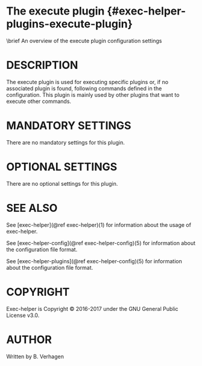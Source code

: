 The execute plugin  {#exec-helper-plugins-execute-plugin}
==================
\brief An overview of the execute plugin configuration settings

# DESCRIPTION
The execute plugin is used for executing specific plugins or, if no associated plugin is found, following commands defined in the configuration. This plugin is mainly used by other plugins that want to execute other commands.

# MANDATORY SETTINGS
There are no mandatory settings for this plugin.

# OPTIONAL SETTINGS
There are no optional settings for this plugin.

# SEE ALSO
See [exec-helper](@ref exec-helper)(1) for information about the usage of exec-helper.

See [exec-helper-config](@ref exec-helper-config)(5) for information about the configuration file format.

See [exec-helper-plugins](@ref exec-helper-config)(5) for information about the configuration file format.

# COPYRIGHT
Exec-helper is Copyright &copy; 2016-2017 under the GNU General Public License v3.0.

# AUTHOR
Written by B. Verhagen
